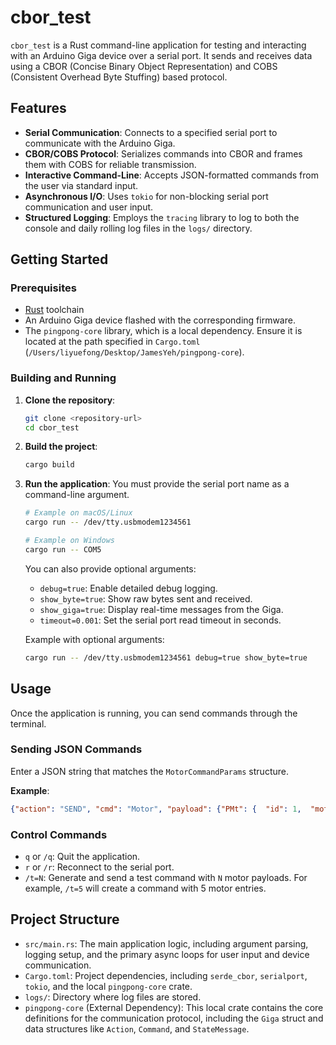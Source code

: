 # cbor_test

`cbor_test` is a Rust command-line application for testing and interacting with an Arduino Giga device over a serial port. It sends and receives data using a CBOR (Concise Binary Object Representation) and COBS (Consistent Overhead Byte Stuffing) based protocol.

## Features

- **Serial Communication**: Connects to a specified serial port to communicate with the Arduino Giga.
- **CBOR/COBS Protocol**: Serializes commands into CBOR and frames them with COBS for reliable transmission.
- **Interactive Command-Line**: Accepts JSON-formatted commands from the user via standard input.
- **Asynchronous I/O**: Uses `tokio` for non-blocking serial port communication and user input.
- **Structured Logging**: Employs the `tracing` library to log to both the console and daily rolling log files in the `logs/` directory.

## Getting Started

### Prerequisites

- [Rust](https://www.rust-lang.org/tools/install) toolchain
- An Arduino Giga device flashed with the corresponding firmware.
- The `pingpong-core` library, which is a local dependency. Ensure it is located at the path specified in `Cargo.toml` (`/Users/liyuefong/Desktop/JamesYeh/pingpong-core`).

### Building and Running

1. **Clone the repository**:

   ```sh
   git clone <repository-url>
   cd cbor_test
   ```

2. **Build the project**:

   ```sh
   cargo build
   ```

3. **Run the application**:
   You must provide the serial port name as a command-line argument.

   ```sh
   # Example on macOS/Linux
   cargo run -- /dev/tty.usbmodem1234561

   # Example on Windows
   cargo run -- COM5
   ```

   You can also provide optional arguments:
   - `debug=true`: Enable detailed debug logging.
   - `show_byte=true`: Show raw bytes sent and received.
   - `show_giga=true`: Display real-time messages from the Giga.
   - `timeout=0.001`: Set the serial port read timeout in seconds.

   Example with optional arguments:

   ```sh
   cargo run -- /dev/tty.usbmodem1234561 debug=true show_byte=true
   ```

## Usage

Once the application is running, you can send commands through the terminal.

### Sending JSON Commands

Enter a JSON string that matches the `MotorCommandParams` structure.

**Example**:

```json
{"action": "SEND", "cmd": "Motor", "payload": {"PMt": {  "id": 1,  "motion": 1,  "rpm": 500,  "acc": 0,  "volt": 0,  "temp": 0,  "amp": 0 }}}
```

### Control Commands

- `q` or `/q`: Quit the application.
- `r` or `/r`: Reconnect to the serial port.
- `/t=N`: Generate and send a test command with `N` motor payloads. For example, `/t=5` will create a command with 5 motor entries.

## Project Structure

- `src/main.rs`: The main application logic, including argument parsing, logging setup, and the primary async loops for user input and device communication.
- `Cargo.toml`: Project dependencies, including `serde_cbor`, `serialport`, `tokio`, and the local `pingpong-core` crate.
- `logs/`: Directory where log files are stored.
- `pingpong-core` (External Dependency): This local crate contains the core definitions for the communication protocol, including the `Giga` struct and data structures like `Action`, `Command`, and `StateMessage`.
